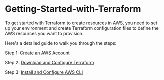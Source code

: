 # Getting-Started-with-Terraform

To get started with Terraform to create resources in AWS, you need to set up your environment and create Terraform configuration files to define the AWS resources you want to provision. 

Here's a detailed guide to walk you through the steps:

Step 1: [Create an AWS Account](https://www.googleadservices.com/pagead/aclk?sa=L&ai=DChcSEwjK-L7i0faFAxXvSf8BHeQaDeMYABAAGgJtZA&ase=2&gclid=CjwKCAjw3NyxBhBmEiwAyofDYf3qf7uZXztqX2O-TNmlc23hr8VRWrI5M7vwHOlswDi3I_XVe5FuYhoC1pwQAvD_BwE&ohost=www.google.com&cid=CAESVeD20ymFr9dxH0WWFfg2qASB1rKzUgmaXFepbjhMR2t3jeZCb0t5Fnh0vlxa35B3Fey-7muyd9zva7mEuf7qzGBUVGVlH6UjkX7LvLrZ2ULWaclWV8c&sig=AOD64_3BshBvlhKpuPGxQ9RhDAmpsMPzEw&q&nis=4&adurl&ved=2ahUKEwjPwrji0faFAxUNkYkEHUxIDu4Q0Qx6BAgOEAE)

Step 2: [Download and Configure Terraform](https://github.com/aniwardhan/Getting-Started-with-Terraform/blob/main/How%20to%20Install%20Terraform%20on%20Windows.md) 

Step 3: [Install and Configure AWS CLI](https://github.com/aniwardhan/Getting-Started-with-Terraform/blob/main/Install%20AWS%20CLI.md) 

